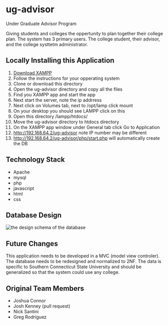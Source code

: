 # ug-advisor
Under Graduate Advisor Program

Giving students and colleges the oppertunity to plan together their college plan. The system has 3 primary users. The college student, their advisor, and the college systtetm administrator.

## Locally Installing this Application

1. [Download XAMPP](https://www.apachefriends.org/download.html)
1. Follow the instructions for your opperating system
1. Clone or download this directory
1. Open the ug-advisor directory and copy all the files 
1. Find you XAMPP app and start the app
1. Next start the server, note the ip addrress
1. Next click on Volumes tab, next to /opt/lamp click mount
1. On your desktop you should see LAMPP click on this
1. Open this directory /lampp/htdocs/
1. Move the ug-advisor directory to htdocs directory
1. On the XAMPP app window under General tab click Go to Application
1. http://192.168.64.2/ug-advisor note IP number may be different
1. http://192.168.64.2/ug-advisor/php/start.php will automatically create the DB



## Technology Stack
- Apache
- mysql
- php
- javascript
- html
- css

## Database Design
![the design schema of the database](https://lucid.app/lucidchart/invitations/accept/6b81b5cf-623d-4ab3-97ed-6d44ce345007)

## Future Changes
This application needs to be developed in a MVC (model view controler). The database needs to be redesigned and normalized to 2NF. The data is specific to Southern Connecticut State University and should be generalized so that the system could use any college.

## Original Team Members
- Joshua Connor
- Josh Kenney (pull request)
- Nick Santini
- Greg Rodriguez
